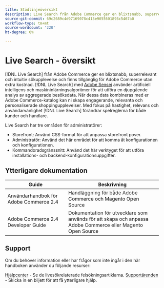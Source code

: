 ```yaml
---
title: Stödlinjeöversikt
description: Live Search från Adobe Commerce ger en blixtsnabb, superrelevant och intuitiv sökupplevelse.
source-git-commit: 69c2689c4d97169078c413e9055601893c5467a0
workflow-type: tm+mt
source-wordcount: '220'
ht-degree: 0%

---
```



# Live Search - översikt

[!DNL Live Search] från Adobe Commerce ger en blixtsnabb, superrelevant och intuitiv sökupplevelse och finns tillgänglig för Adobe Commerce utan extra kostnad. [!DNL Live Search] med [Adobe Sensei](https://www.adobe.com/sensei.html) använder artificiell intelligens och maskininlärningsalgoritmer för att utföra en djupgående analys av aggregerade besöksdata. När dessa data kombineras med er Adobe Commerce-katalog kan ni skapa engagerande, relevanta och personaliserade shoppingupplevelser. Med fokus på hastighet, relevans och användarvänlighet [!DNL Live Search] förändrar spelreglerna för både kunder och handlare.

Live Search har tre områden för administratörer:

* Storefront: Använd CSS-format för att anpassa storefront pover.
* Administratör: Använd det här området för att komma åt konfigurationen och konfigurationen.
* Kommandoradsgränssnitt: Använd det här verktyget för att utföra installations- och backend-konfigurationsuppgifter.

## Ytterligare dokumentation

| Guide | Beskrivning |
|--- |--- |
| Användarhandbok för Adobe Commerce 2.4 | Handläggning för både Adobe Commerce och Magento Open Source |
| Adobe Commerce 2.4 Developer Guide | Dokumentation för utvecklare som används för att skapa och anpassa Adobe Commerce eller Magento Open Source |

## Support

Om du behöver information eller har frågor som inte ingår i den här handboken använder du följande resurser:

[Hjälpcenter](https://support.magento.com/hc/en-us) - Se de livesökrelaterade felsökningsartiklarna.
[Supportärenden](https://support.magento.com/hc/en-us/articles/360000913794#submit-ticket) - Skicka in en biljett för att få ytterligare hjälp.
